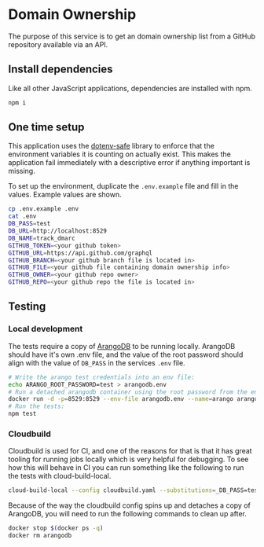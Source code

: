 # Domain Ownership

The purpose of this service is to get an domain ownership list from a GitHub repository available via an API.

## Install dependencies

Like all other JavaScript applications, dependencies are installed with npm.

```bash
npm i
```

## One time setup

This application uses the [dotenv-safe](https://github.com/rolodato/dotenv-safe) library to enforce that the environment variables it is counting on actually exist. This makes the application fail immediately with a descriptive error if anything important is missing.

To set up the environment, duplicate the `.env.example` file and fill in the values. Example values are shown.

```bash
cp .env.example .env
cat .env
DB_PASS=test
DB_URL=http://localhost:8529
DB_NAME=track_dmarc
GITHUB_TOKEN=<your github token>
GITHUB_URL=https://api.github.com/graphql
GITHUB_BRANCH=<your github branch file is located in>
GITHUB_FILE=<your github file containing domain ownership info>
GITHUB_OWNER=<your github repo owner>
GITHUB_REPO=<your github repo the file is located in>
```

## Testing

### Local development

The tests require a copy of [ArangoDB](https://www.arangodb.com/) to be running locally. ArangoDB should have it's own .env file, and the value of the root password should align with the value of `DB_PASS` in the services `.env` file.

```bash
# Write the arango test credentials into an env file:
echo ARANGO_ROOT_PASSWORD=test > arangodb.env
# Run a detached arangodb container using the root password from the env:
docker run -d -p=8529:8529 --env-file arangodb.env --name=arango arangodb
# Run the tests:
npm test
```

### Cloudbuild

Cloudbuild is used for CI, and one of the reasons for that is that it has great tooling for running jobs locally which is very helpful for debugging. To see how this will behave in CI you can run something like the following to run the tests with cloud-build-local.

```bash
cloud-build-local --config cloudbuild.yaml --substitutions=_DB_PASS=test,_DB_URL=http://arangodb:8529,_DB_NAME=track_dmarc,_GITHUB_URL=https://api.github.com/graphql,_GITHUB_TOKEN=12345,BRANCH_NAME=foo,SHORT_SHA=asdf1234 --dryrun=false .
```
Because of the way the cloudbuild config spins up and detaches a copy of ArangoDB, you will need to run the following commands to clean up after.
```bash
docker stop $(docker ps -q)
docker rm arangodb
```
